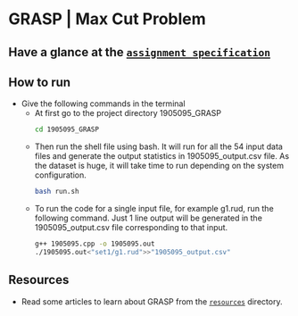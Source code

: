 # GRASP | Max Cut Problem

## Have a glance at the [`assignment specification`](/3.%20GRASP%20|%20Max%20Cut%20Problem/Assignment_03_Max_Cut.pdf)

## How to run 
- Give the following commands in the terminal
    - At first go to the project directory 1905095_GRASP
        ```sh
        cd 1905095_GRASP

    - Then run the shell file using bash. It will run for all the 54 input data files and generate the output statistics in 1905095_output.csv file. As the dataset is huge, it will take time to run depending on the system configuration.
        ```sh
        bash run.sh

    - To run the code for a single input file, for example g1.rud, run the following command. Just 1 line output will be generated in the 1905095_output.csv file corresponding to that input. 
        ```sh
        g++ 1905095.cpp -o 1905095.out 
        ./1905095.out<"set1/g1.rud">>"1905095_output.csv"
        
## Resources
- Read some articles to learn about GRASP from the [`resources`](/3.%20GRASP%20|%20Max%20Cut%20Problem/Resources/) directory.